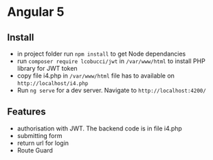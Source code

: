 # Angular 5 

## Install
* in project folder run `npm install` to get Node dependancies
* run `composer require lcobucci/jwt` in `/var/www/html` to install PHP library for JWT token
* copy file i4.php in `/var/www/html` file has to available on `http://localhost/i4.php`
* Run `ng serve` for a dev server. Navigate to `http://localhost:4200/`

## Features
* authorisation with JWT. The backend code is in file i4.php
* submitting form
* return url for login
* Route Guard